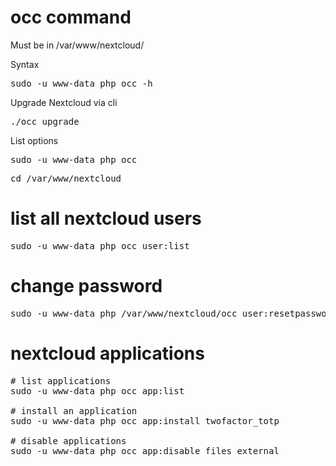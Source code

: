 
# occ command
Must be in /var/www/nextcloud/

Syntax
<pre>
sudo -u www-data php occ -h
</pre>

Upgrade Nextcloud via cli
<pre>
./occ upgrade
</pre>

List options
<pre>
sudo -u www-data php occ
</pre>

<pre>
cd /var/www/nextcloud
</pre>

# list all nextcloud users
<pre>
sudo -u www-data php occ user:list
</pre>

# change password
<pre>
sudo -u www-data php /var/www/nextcloud/occ user:resetpassword user_name
</pre>

# nextcloud applications
<pre>
# list applications
sudo -u www-data php occ app:list

# install an application
sudo -u www-data php occ app:install twofactor_totp

# disable applications
sudo -u www-data php occ app:disable files_external
</pre>
